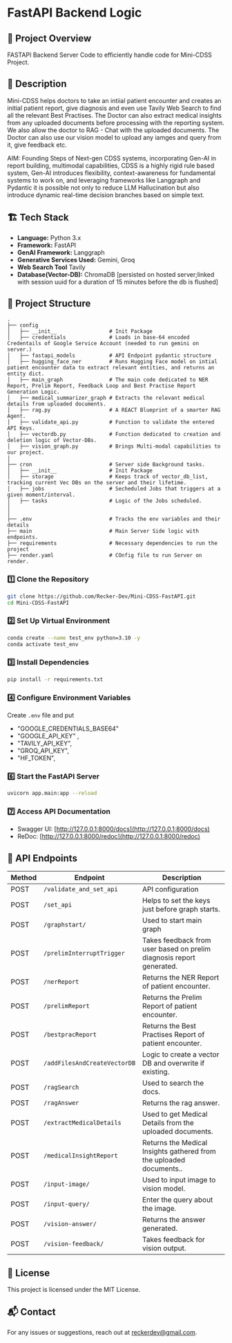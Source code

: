 # FastAPI Backend Logic

## 📌 Project Overview

FASTAPI Backend Server Code to efficiently handle code for Mini-CDSS Project.

## 📖 Description

Mini-CDSS helps doctors to take an intiial patient encounter and creates an initial patient report, give diagnosis and even use Tavily Web Search to find all the relevant Best Practises.
The Doctor can also extract medical insights from any uploaded documents before processing with the reporting system. We also allow the doctor to RAG - Chat with the uploaded documents.
The Doctor can also use our vision model to upload any iamges and query from it, give feedback etc.

AIM: Founding Steps of Next-gen CDSS systems, incorporating Gen-AI in report building, multimodal capabilities, CDSS is a highly rigid rule based system, Gen-AI introduces flexibility, context-awareness for fundamental systems to work on, and leveraging frameworks like Langgraph and Pydantic it is possible not only to reduce LLM Hallucination but also introduce dynamic real-time decision branches based on simple text.

## 🏗️ Tech Stack

- **Language:** Python 3.x
- **Framework:** FastAPI
- **GenAI Framework:** Langgraph
- **Generative Services Used:** Gemini, Groq
- **Web Search Tool** Tavily
- **Database(Vector-DB):** ChromaDB [persisted on hosted server;linked with session uuid for a duration of 15 minutes before the db is flushed]

## 📂 Project Structure

```
.
├── config
│   ├── __init__                 # Init Package
│   ├── credentials              # Loads in base-64 encoded Credentails of Google Service Account (needed to run gemini on server.)
│   ├── fastapi_models           # API Endpoint pydantic structure
│   ├── hugging_face_ner         # Runs Hugging Face model on intial patient encounter data to extract relevant entities, and returns an entity dict.
│   ├── main_graph               # The main code dedicated to NER Report, Prelim Report, Feedback Loop and Best Practise Report Generation Logic.
│   ├── medical_summarizer_graph # Extracts the relevant medical details from uploaded documents.
│   ├── rag.py                   # A REACT Blueprint of a smarter RAG Agent.
│   ├── validate_api.py          # Function to validate the entered API Keys.
│   ├── vectordb.py              # Function dedicated to creation and deletion logic of Vector-DBs.
│   ├── vision_graph.py          # Brings Multi-modal capabilities to our project.
│
├── cron                         # Server side Background tasks.
│   ├── __init__                 # Init Package
│   ├── storage                  # Keeps track of vector_db_list, tracking current Vec DBs on the server and their lifetime.
│   ├── jobs                     # Secheduled Jobs that triggers at a given moment/interval.
│   ├── tasks                    # Logic of the Jobs scheduled.
│
│
├── .env                         # Tracks the env variables and their details
├── main                         # Main Server Side logic with endpoints.
├── requirements                 # Necessary dependencies to run the project
├── render.yaml                  # COnfig file to run Server on render.
```

### 1️⃣ Clone the Repository

```bash
git clone https://github.com/Recker-Dev/Mini-CDSS-FastAPI.git
cd Mini-CDSS-FastAPI
```

### 2️⃣ Set Up Virtual Environment

```bash
conda create --name test_env python=3.10 -y
conda activate test_env
```

### 3️⃣ Install Dependencies

```bash
pip install -r requirements.txt
```

### 4️⃣ Configure Environment Variables

Create `.env` file and put

- "GOOGLE_CREDENTIALS_BASE64"
- "GOOGLE_API_KEY" ,
- "TAVILY_API_KEY",
- "GROQ_API_KEY",
- "HF_TOKEN",

### 6️⃣ Start the FastAPI Server

```bash
uvicorn app.main:app --reload
```

### 7️⃣ Access API Documentation

- Swagger UI: [http://127.0.0.1:8000/docs](http://127.0.0.1:8000/docs)
- ReDoc: [http://127.0.0.1:8000/redoc](http://127.0.0.1:8000/redoc)

## 📜 API Endpoints

| Method | Endpoint                     | Description                                                          |
| ------ | ---------------------------- | -------------------------------------------------------------------- |
| POST   | `/validate_and_set_api`      | API configuration                                                    |
| POST   | `/set_api`                   | Helps to set the keys just before graph starts.                      |
| POST   | `/graphstart/`               | Used to start main graph                                             |
| POST   | `/prelimInterruptTrigger`    | Takes feedback from user based on prelim diagnosis report generated. |
| POST   | `/nerReport`                 | Returns the NER Report of patient encounter.                         |
| POST   | `/prelimReport`              | Returns the Prelim Report of patient encounter.                      |
| POST   | `/bestpracReport`            | Returns the Best Practises Report of patient encounter.              |
| POST   | `/addFilesAndCreateVectorDB` | Logic to create a vector DB and overwrite if existing.               |
| POST   | `/ragSearch`                 | Used to search the docs.                                             |
| POST   | `/ragAnswer`                 | Returns the rag answer.                                              |
| POST   | `/extractMedicalDetails`     | Used to get Medical Details from the uploaded documents.             |
| POST   | `/medicalInsightReport`      | Returns the Medical Insights gathered from the uploaded documents..  |
| POST   | `/input-image/`              | Used to input image to vision model.                                 |
| POST   | `/input-query/`              | Enter the query about the image.                                     |
| POST   | `/vision-answer/`            | Returns the answer generated.                                        |
| POST   | `/vision-feedback/`          | Takes feedback for vision output.                                    |

## 📝 License

This project is licensed under the MIT License.

## 📬 Contact

For any issues or suggestions, reach out at [reckerdev@gmail.com](mailto:reckerdev@gmail.com).
